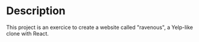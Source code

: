 # Description

This project is an exercice to create a website called "ravenous", a Yelp-like clone with React.
